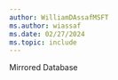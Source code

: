 ```yaml
---
author: WilliamDAssafMSFT
ms.author: wiassaf
ms.date: 02/27/2024
ms.topic: include
---
```

Mirrored Database